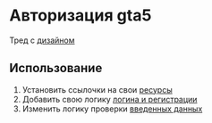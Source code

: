 # Авторизация gta5

Тред с [дизайном](https://ragemp.pro/threads/makety-avtorizacii-registracii-telefon-inventar-dlja-servera-gta-5-rage-mp.3826/)

## Использование

1) Установить ссылочки на свои [ресурсы](src/const/const.ts)
2) Добавить свою логику [логина и регистрации](src/handlers)
3) Изменить логику проверки [введенных данных](src/validators/validator.ts)
